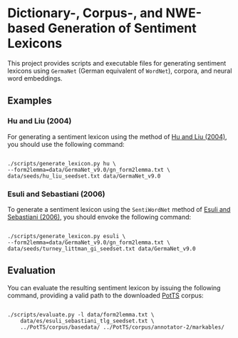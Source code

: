 # Dictionary-, Corpus-, and NWE-based Generation of Sentiment Lexicons

This project provides scripts and executable files for generating
sentiment lexicons using `GermaNet` (German equivalent of `WordNet`),
corpora, and neural word embeddings.

## Examples

### Hu and Liu (2004)

For generating a sentiment lexicon using the method of
[Hu and Liu (2004)](), you should use the following command:

```shell

./scripts/generate_lexicon.py hu \
--form2lemma=data/GermaNet_v9.0/gn_form2lemma.txt \
data/seeds/hu_liu_seedset.txt data/GermaNet_v9.0

```

### Esuli and Sebastiani (2006)

To generate a sentiment lexicon using the `SentiWordNet` method of
[Esuli and Sebastiani (2006)](http://ontotext.fbk.eu/Publications/sentiWN-TR.pdf),
you should envoke the following command:

```shell

./scripts/generate_lexicon.py esuli \
--form2lemma=data/GermaNet_v9.0/gn_form2lemma.txt \
data/seeds/turney_littman_gi_seedset.txt data/GermaNet_v9.0

```

Evaluation
----------

You can evaluate the resulting sentiment lexicon by issuing the
following command, providing a valid path to the downloaded
[PotTS](https://github.com/WladimirSidorenko/PotTS) corpus:

```shell

./scripts/evaluate.py -l data/form2lemma.txt \
	data/es/esuli_sebastiani_tlg_seedset.txt \
	../PotTS/corpus/basedata/ ../PotTS/corpus/annotator-2/markables/

```
